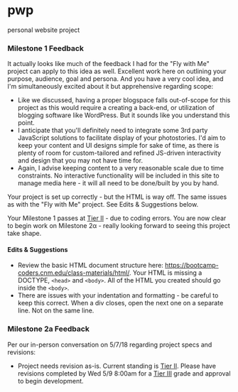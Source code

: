 # pwp
personal website project

### Milestone 1 Feedback
It actually looks like much of the feedback I had for the "Fly with Me" project can apply to this idea as well. Excellent work here on outlining your purpose, audience, goal and persona. And you have a very cool idea, and I'm simultaneously excited about it but apprehensive regarding scope: 

- Like we discussed, having a proper blogspace falls out-of-scope for this project as this would require a creating a back-end, or utilization of blogging software like WordPress. But it sounds like you understand this point.
- I anticipate that you'll definitely need to integrate some 3rd party JavaScript solutions to facilitate display of your photostories. I'd aim to keep your content and UI designs simple for sake of time, as there is plenty of room for custom-tailored and refined JS-driven interactivity and design that you may not have time for.
- Again, I advise keeping content to a very reasonable scale due to time constraints. No  interactive functionality will be included in this site to manage media here - it will all need to be done/built by you by hand.

Your project is set up correctly - but the HTML is way off. The same issues as with the "Fly with Me" project. See Edits &amp; Suggestions below.

Your Milestone 1 passes at [Tier II](https://bootcamp-coders.cnm.edu/projects/personal/rubric/) - due to coding errors. You are now clear to begin work on Milestone 2&alpha; - really looking forward to seeing this project take shape.

#### Edits &amp; Suggestions
- Review the basic HTML document structure here: https://bootcamp-coders.cnm.edu/class-materials/html/. Your HTML is missing a DOCTYPE, `<head>` and `<body>`. All of the HTML you created should go inside the `<body>`.
- There are issues with your indentation and formatting - be careful to keep this correct. When a div closes, open the next one on a separate line. Not on the same line.

### Milestone 2a Feedback
Per our in-person conversation on 5/7/18 regarding project specs and revisions: 
- Project needs revision as-is. Current standing is [Tier II](https://bootcamp-coders.cnm.edu/projects/personal/rubric/). Please have revisions completed by Wed 5/9 8:00am for a [Tier III](https://bootcamp-coders.cnm.edu/projects/personal/rubric/) grade and approval to begin development.
